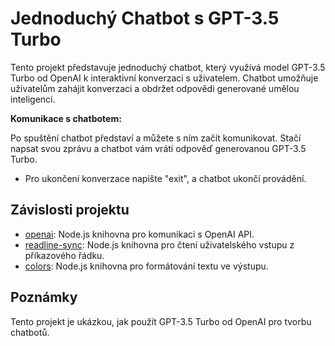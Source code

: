 # Jednoduchý Chatbot s GPT-3.5 Turbo

Tento projekt představuje jednoduchý chatbot, který využívá model GPT-3.5 Turbo od OpenAI k interaktivní konverzaci s uživatelem. Chatbot umožňuje uživatelům zahájit konverzaci a obdržet odpovědi generované umělou inteligencí.

**Komunikace s chatbotem:**

Po spuštění chatbot představí a můžete s ním začít komunikovat. Stačí napsat svou zprávu a chatbot vám vrátí odpověď generovanou GPT-3.5 Turbo.

- Pro ukončení konverzace napište "exit", a chatbot ukončí provádění.

## Závislosti projektu

- [openai](https://www.npmjs.com/package/openai): Node.js knihovna pro komunikaci s OpenAI API.
- [readline-sync](https://www.npmjs.com/package/readline-sync): Node.js knihovna pro čtení uživatelského vstupu z příkazového řádku.
- [colors](https://www.npmjs.com/package/colors): Node.js knihovna pro formátování textu ve výstupu.

## Poznámky

Tento projekt je ukázkou, jak použít GPT-3.5 Turbo od OpenAI pro tvorbu chatbotů.

